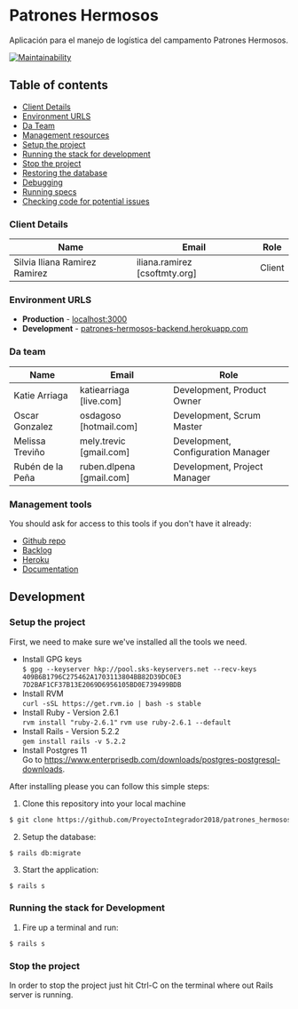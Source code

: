 # Patrones Hermosos

Aplicación para el manejo de logística del campamento Patrones Hermosos.

[![Maintainability](https://api.codeclimate.com/v1/badges/f10a9075d0e60177285e/maintainability)](https://codeclimate.com/github/ProyectoIntegrador2018/patrones_hermosos_backend/maintainability)

## Table of contents

* [Client Details](#client-details)
* [Environment URLS](#environment-urls)
* [Da Team](#team)
* [Management resources](#management-resources)
* [Setup the project](#setup-the-project)
* [Running the stack for development](#running-the-stack-for-development)
* [Stop the project](#stop-the-project)
* [Restoring the database](#restoring-the-database)
* [Debugging](#debugging)
* [Running specs](#running-specs)
* [Checking code for potential issues](#checking-code-for-potential-issues)


### Client Details

| Name               | Email             | Role |
| ------------------ | ----------------- | ---- |
| Silvia Iliana Ramirez Ramirez | iliana.ramirez [csoftmty.org] | Client |


### Environment URLS

* **Production** - [localhost:3000](https://localhost:3000)
* **Development** - [patrones-hermosos-backend.herokuapp.com](patrones-hermosos-backend.herokuapp.com)

### Da team

| Name           | Email             | Role        |
| -------------- | ----------------- | ----------- |
| Katie Arriaga | katiearriaga [live.com] | Development, Product Owner |
| Oscar Gonzalez | osdagoso [hotmail.com] | Development, Scrum Master |
| Melissa Treviño | mely.trevic [gmail.com] | Development, Configuration Manager |
| Rubén de la Peña | ruben.dlpena [gmail.com] | Development, Project Manager |

### Management tools

You should ask for access to this tools if you don't have it already:

* [Github repo](https://github.com/ProyectoIntegrador2018/patrones_hermosos_backend)
* [Backlog](https://github.com/ProyectoIntegrador2018/patrones_hermosos_backend/projects/1)
* [Heroku](TBD)
* [Documentation](https://drive.google.com/open?id=1d96uJnjeu13aSVAOIVgP4_Rpif_TdYBF)

## Development

### Setup the project

First, we need to make sure we've installed all the tools we need.
* Install GPG keys
\
`$ gpg --keyserver hkp://pool.sks-keyservers.net --recv-keys 409B6B1796C275462A1703113804BB82D39DC0E3 7D2BAF1CF37B13E2069D6956105BD0E739499BDB`
* Install RVM
\
`curl -sSL https://get.rvm.io | bash -s stable`
* Install Ruby - Version 2.6.1
\
`rvm install "ruby-2.6.1"`
`rvm use ruby-2.6.1 --default`
* Install Rails - Version 5.2.2
\
`gem install rails -v 5.2.2`
* Install Postgres 11
\
Go to https://www.enterprisedb.com/downloads/postgres-postgresql-downloads.

After installing please you can follow this simple steps:

1. Clone this repository into your local machine

```bash
$ git clone https://github.com/ProyectoIntegrador2018/patrones_hermosos_backend.git
```

2. Setup the database:
```
$ rails db:migrate
```

3. Start the application:

```
$ rails s
```

### Running the stack for Development

1. Fire up a terminal and run: 

```
$ rails s
```

### Stop the project

In order to stop the project just hit Ctrl-C on the terminal where out Rails server is running.

